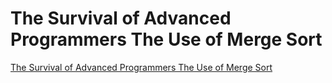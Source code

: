 # The Survival of Advanced Programmers The Use of Merge Sort
[The Survival of Advanced Programmers The Use of Merge Sort](https://aiwithcloud.com/2022/09/19/the_survival_of_advanced_programmers_the_use_of_merge_sort/)